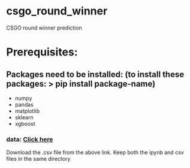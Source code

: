# csgo_round_winner
CSGO round winner prediction


# Prerequisites:
## Packages need to be installed: (to install these packages: > pip install package-name)
- numpy
- pandas
- matplotlib
- sklearn
- xgboost

### data: [Click here](https://www.kaggle.com/christianlillelund/csgo-round-winner-classification)
Download the .csv file from the above link.
Keep both the ipynb and csv files in the same directory
